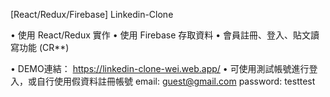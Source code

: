 [React/Redux/Firebase] Linkedin-Clone

• 使用 React/Redux 實作
• 使用 Firebase 存取資料
• 會員註冊、登入、貼文讀寫功能 (CR**)

• DEMO連結：
https://linkedin-clone-wei.web.app/
• 可使用測試帳號進行登入，或自行使用假資料註冊帳號
email: guest@gmail.com
password: testtest
